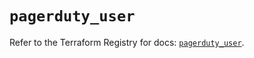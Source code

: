 # `pagerduty_user`

Refer to the Terraform Registry for docs: [`pagerduty_user`](https://registry.terraform.io/providers/pagerduty/pagerduty/3.9.0/docs/resources/user).
